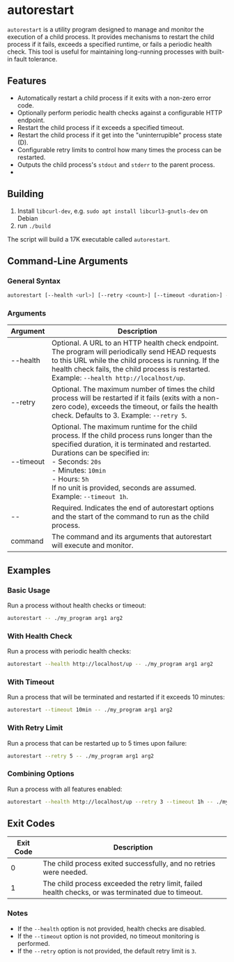 # autorestart

`autorestart` is a utility program designed to manage and monitor the execution of a child process. It provides mechanisms to restart the child process if it fails, exceeds a specified runtime, or fails a periodic health check. This tool is useful for maintaining long-running processes with built-in fault tolerance.

## Features

- Automatically restart a child process if it exits with a non-zero error code.
- Optionally perform periodic health checks against a configurable HTTP endpoint.
- Restart the child process if it exceeds a specified timeout.
- Restart the child process if it get into the "uninterrupible" process state (D).
- Configurable retry limits to control how many times the process can be restarted.
- Outputs the child process's `stdout` and `stderr` to the parent process.
- 

## Building

1. Install `libcurl-dev`, e.g. `sudo apt install libcurl3-gnutls-dev` on Debian
2. run `./build`

The script will build a 17K executable called `autorestart`.

## Command-Line Arguments

### General Syntax

```bash
autorestart [--health <url>] [--retry <count>] [--timeout <duration>] -- <command> [args...]
```

### Arguments
| Argument	| Description |
|-----------|-------------|
| --health <url>	| Optional. A URL to an HTTP health check endpoint. The program will periodically send HEAD requests to this URL while the child process is running. If the health check fails, the child process is restarted. Example: `--health http://localhost/up`. |
| --retry <count>	| Optional. The maximum number of times the child process will be restarted if it fails (exits with a non-zero code), exceeds the timeout, or fails the health check. Defaults to 3. Example: `--retry 5`. |
|--timeout <duration>	| Optional. The maximum runtime for the child process. If the child process runs longer than the specified duration, it is terminated and restarted. Durations can be specified in: <br> - Seconds: `20s`<br> - Minutes: `10min`<br> - Hours: `5h`<br>If no unit is provided, seconds are assumed. Example: `--timeout 1h`. |
| --	| Required. Indicates the end of autorestart options and the start of the command to run as the child process. |
| command	| The command and its arguments that autorestart will execute and monitor. |

## Examples

### Basic Usage
Run a process without health checks or timeout:

```bash
autorestart -- ./my_program arg1 arg2
```
### With Health Check
Run a process with periodic health checks:

```bash
autorestart --health http://localhost/up -- ./my_program arg1 arg2
```
### With Timeout
Run a process that will be terminated and restarted if it exceeds 10 minutes:

```bash
autorestart --timeout 10min -- ./my_program arg1 arg2
```

### With Retry Limit
Run a process that can be restarted up to 5 times upon failure:

```bash
autorestart --retry 5 -- ./my_program arg1 arg2
```

### Combining Options
Run a process with all features enabled:

```bash
autorestart --health http://localhost/up --retry 3 --timeout 1h -- ./my_program arg1 arg2
```

## Exit Codes
| Exit Code	| Description |
|-----------|-------------|
| 0	| The child process exited successfully, and no retries were needed. |
| 1	| The child process exceeded the retry limit, failed health checks, or was terminated due to timeout. |

### Notes
 - If the `--health` option is not provided, health checks are disabled.
 - If the `--timeout` option is not provided, no timeout monitoring is performed.
 - If the `--retry` option is not provided, the default retry limit is `3`.